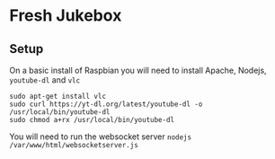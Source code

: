 # Fresh Jukebox

## Setup

On a basic install of Raspbian you will need to install Apache, Nodejs, `youtube-dl` and `vlc`

```
sudo apt-get install vlc
sudo curl https://yt-dl.org/latest/youtube-dl -o /usr/local/bin/youtube-dl
sudo chmod a+rx /usr/local/bin/youtube-dl
```

You will need to run the websocket server `nodejs /var/www/html/websocketserver.js`